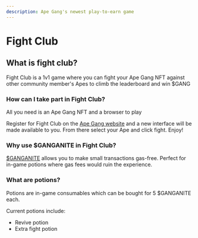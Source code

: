 ```yaml
---
description: Ape Gang's newest play-to-earn game
---
```


# Fight Club

## What is fight club?

Fight Club is a 1v1 game where you can fight your Ape Gang NFT against other community member's Apes to climb the leaderboard and win $GANG

### How can I take part in Fight Club?

All you need is an Ape Gang NFT and a browser to play

Register for Fight Club on the [Ape Gang website](https://apegang.art/) and a new interface will be made available to you. From there select your Ape and click fight. Enjoy!

### Why use $GANGANITE in Fight Club?

[$GANGANITE](../the-ecosystem/usdganganite-coin.md) allows you to make small transactions gas-free. Perfect for in-game potions where gas fees would ruin the experience.

### What are potions?

Potions are in-game consumables which can be bought for 5 $GANGANITE each.&#x20;

Current potions include:&#x20;

* Revive potion
* Extra fight potion
